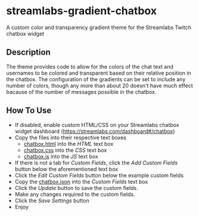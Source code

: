 # streamlabs-gradient-chatbox
A custom color and transparency gradient theme for the Streamlabs Twitch chatbox widget


## Description
The theme provides code to allow for the colors of the chat text and usernames to be colored and transparent based on their relative position in the chatbox. The configuration of the gradients can be set to include any number of colors, though any more than about 20 doesn't have much effect bacause of the number of messages possible in the chatbox.


## How To Use

- If disabled, enable custom HTML/CSS on your Streamlabs chatbox widget dashboard (https://streamlabs.com/dashboard#/chatbox)
- Copy the files into their respective text boxes
  - [chatbox.html](chatbox.html) into the _HTML_ text box
  - [chatbox.css](chatbox.css) into the _CSS_ text box
  - [chatbox.js](chatbox.js) into the _JS_ text box
- If there is not a tab for _Custom Fields_, click the _Add Custom Fields_ button below the aforementioned text box
- Click the _Edit Custom Fields_ button below the example custom fields
- Copy the [chatbox.json](chatbox.json) into the _Custom Fields_ text box
- Click the _Update_ button to save the custom fields.
- Make any changes required to the custom fields.
- Click the _Save Settings_ button
- Enjoy
